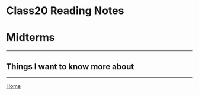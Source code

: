 # Class20 Reading Notes

# Midterms

----

## Things I want to know more about

----
[Home](https://github.com/MISalz/401_Reading_Notes/blob/main/README.md)